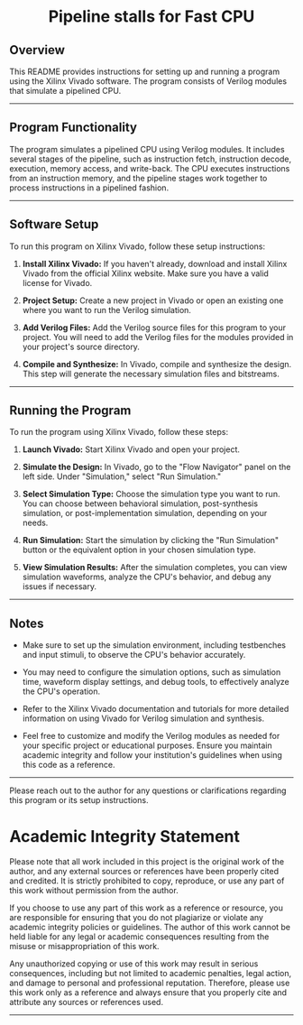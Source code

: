<h1 align="center">Pipeline stalls for Fast CPU</h1>

## Overview

This README provides instructions for setting up and running a program using the Xilinx Vivado software. The program consists of Verilog modules that simulate a pipelined CPU.

---

## Program Functionality

The program simulates a pipelined CPU using Verilog modules. It includes several stages of the pipeline, such as instruction fetch, instruction decode, execution, memory access, and write-back. The CPU executes instructions from an instruction memory, and the pipeline stages work together to process instructions in a pipelined fashion.

---

## Software Setup

To run this program on Xilinx Vivado, follow these setup instructions:

1. **Install Xilinx Vivado:** If you haven't already, download and install Xilinx Vivado from the official Xilinx website. Make sure you have a valid license for Vivado.

2. **Project Setup:** Create a new project in Vivado or open an existing one where you want to run the Verilog simulation.

3. **Add Verilog Files:** Add the Verilog source files for this program to your project. You will need to add the Verilog files for the modules provided in your project's source directory.

4. **Compile and Synthesize:** In Vivado, compile and synthesize the design. This step will generate the necessary simulation files and bitstreams.

---

## Running the Program

To run the program using Xilinx Vivado, follow these steps:

1. **Launch Vivado:** Start Xilinx Vivado and open your project.

2. **Simulate the Design:** In Vivado, go to the "Flow Navigator" panel on the left side. Under "Simulation," select "Run Simulation."

3. **Select Simulation Type:** Choose the simulation type you want to run. You can choose between behavioral simulation, post-synthesis simulation, or post-implementation simulation, depending on your needs.

4. **Run Simulation:** Start the simulation by clicking the "Run Simulation" button or the equivalent option in your chosen simulation type.

5. **View Simulation Results:** After the simulation completes, you can view simulation waveforms, analyze the CPU's behavior, and debug any issues if necessary.

---

## Notes

- Make sure to set up the simulation environment, including testbenches and input stimuli, to observe the CPU's behavior accurately.

- You may need to configure the simulation options, such as simulation time, waveform display settings, and debug tools, to effectively analyze the CPU's operation.

- Refer to the Xilinx Vivado documentation and tutorials for more detailed information on using Vivado for Verilog simulation and synthesis.

- Feel free to customize and modify the Verilog modules as needed for your specific project or educational purposes. Ensure you maintain academic integrity and follow your institution's guidelines when using this code as a reference.

---

Please reach out to the author for any questions or clarifications regarding this program or its setup instructions.


# Academic Integrity Statement

Please note that all work included in this project is the original work of the author, and any external sources or references have been properly cited and credited. It is strictly prohibited to copy, reproduce, or use any part of this work without permission from the author.

If you choose to use any part of this work as a reference or resource, you are responsible for ensuring that you do not plagiarize or violate any academic integrity policies or guidelines. The author of this work cannot be held liable for any legal or academic consequences resulting from the misuse or misappropriation of this work.

Any unauthorized copying or use of this work may result in serious consequences, including but not limited to academic penalties, legal action, and damage to personal and professional reputation. Therefore, please use this work only as a reference and always ensure that you properly cite and attribute any sources or references used.

---
